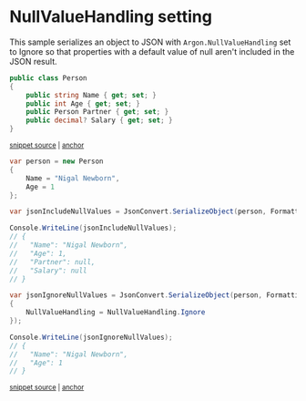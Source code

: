 # NullValueHandling setting

This sample serializes an object to JSON with `Argon.NullValueHandling` set to Ignore so that properties with a default value of null aren't included in the JSON result.

<!-- snippet: NullValueHandlingIgnoreTypes -->
<a id='snippet-NullValueHandlingIgnoreTypes'></a>
```cs
public class Person
{
    public string Name { get; set; }
    public int Age { get; set; }
    public Person Partner { get; set; }
    public decimal? Salary { get; set; }
}
```
<sup><a href='/src/ArgonTests/Documentation/Samples/Serializer/NullValueHandlingIgnore.cs#L7-L17' title='Snippet source file'>snippet source</a> | <a href='#snippet-NullValueHandlingIgnoreTypes' title='Start of snippet'>anchor</a></sup>
<!-- endSnippet -->

<!-- snippet: NullValueHandlingIgnoreUsage -->
<a id='snippet-NullValueHandlingIgnoreUsage'></a>
```cs
var person = new Person
{
    Name = "Nigal Newborn",
    Age = 1
};

var jsonIncludeNullValues = JsonConvert.SerializeObject(person, Formatting.Indented);

Console.WriteLine(jsonIncludeNullValues);
// {
//   "Name": "Nigal Newborn",
//   "Age": 1,
//   "Partner": null,
//   "Salary": null
// }

var jsonIgnoreNullValues = JsonConvert.SerializeObject(person, Formatting.Indented, new JsonSerializerSettings
{
    NullValueHandling = NullValueHandling.Ignore
});

Console.WriteLine(jsonIgnoreNullValues);
// {
//   "Name": "Nigal Newborn",
//   "Age": 1
// }
```
<sup><a href='/src/ArgonTests/Documentation/Samples/Serializer/NullValueHandlingIgnore.cs#L22-L51' title='Snippet source file'>snippet source</a> | <a href='#snippet-NullValueHandlingIgnoreUsage' title='Start of snippet'>anchor</a></sup>
<!-- endSnippet -->

